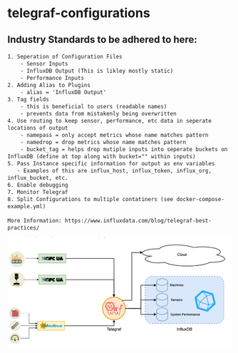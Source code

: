 # telegraf-configurations

## Industry Standards to be adhered to here:
    1. Seperation of Configuration Files
        - Sensor Inputs
        - InfluxDB Output (This is likley mostly static)
        - Performance Inputs
    2. Adding Alias to Plugins
        - alias = 'InfluxDB Output'
    3. Tag fields
        - this is beneficial to users (readable names)
        - prevents data from mistakenly being overwritten 
    4. Use routing to keep sensor, performance, etc data in seperate locations of output
        - namepass = only accept metrics whose name matches pattern
        - namedrop = drop metrics whose name matches pattern
        - bucket_tag = helps drop mutiple inputs into seperate buckets on InfluxDB (define at top along with bucket="" within inputs)
    5. Pass Instance specific information for output as env variables 
       - Examples of this are influx_host, influx_token, influx_org, influx_bucket, etc.
    6. Enable debugging
    7. Monitor Telegraf
    8. Split Configurations to multiple contatiners (see docker-compose-example.yml)

    More Information: https://www.influxdata.com/blog/telegraf-best-practices/ 

![Example](https://github.com/ECU-Sensing/telegraf-configurations/blob/main/example.PNG)